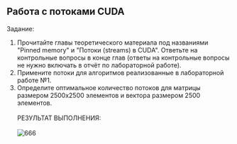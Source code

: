 ## Работа с потоками CUDA
Задание:<br>
1.	Прочитайте главы теоретического материала под названиями "Pinned memory" и "Потоки (streams) в CUDA". Ответьте на контрольные вопросы в конце глав (ответы на контрольные вопросы не нужно включать в отчёт по лабораторной работе).
2.	Примените потоки для алгоритмов реализованные в лабораторной работе №1.
3.	Определите оптимальное количество потоков для матрицы размером 2500x2500 элементов и вектора размером 2500 элементов.
<br><br>РЕЗУЛЬТАТ ВЫПОЛНЕНИЯ:<br><br>
![666](https://github.com/pirocsilin/educational/assets/97364957/aff663c5-280b-4ab1-bf06-2b56bd4d99df)
